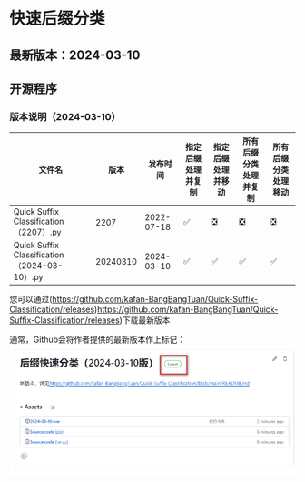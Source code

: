 # 快速后缀分类
## 最新版本：2024-03-10
## 开源程序

### 版本说明（2024-03-10）

| 文件名                                       | 版本     | 发布时间   | 指定后缀处理并复制 | 指定后缀处理并移动 | 所有后缀分类处理并复制 | 所有后缀分类处理移动 |
|----------------------------------------------|----------|------------|--------------------|--------------------|------------------------|----------------------|
| Quick Suffix Classification（2207）.py       | 2207     | 2022-07-18 | ✅                  | ❎                  | ❎                      | ❎                    |
| Quick Suffix Classification（2024-03-10）.py | 20240310 | 2024-03-10 | ✅                  | ✅                  | ✅                      | ✅                    |


您可以通过(https://github.com/kafan-BangBangTuan/Quick-Suffix-Classification/releases)https://github.com/kafan-BangBangTuan/Quick-Suffix-Classification/releases)下载最新版本

通常，Github会将作者提供的最新版本作上标记：
![](https://github.com/kafan-BangBangTuan/picx-images-hosting/blob/master/00035sW2024-03-10.png)
